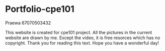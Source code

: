 # Portfolio-cpe101
Praewa 67070503432

This website is created for cpe101 project.
All the pictures in the current website are drawn by me.
Except the video, it is free resorces which has no copyright.
Thank you for reading this text.
Hope you have a wonderful day!

